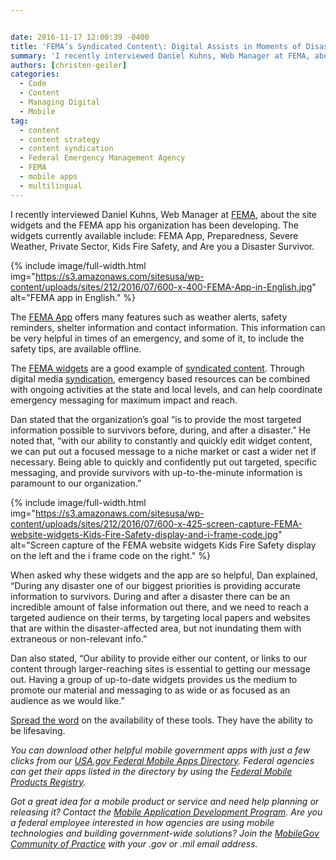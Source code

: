 ```yaml
---


date: 2016-11-17 12:00:39 -0400
title: 'FEMA’s Syndicated Content\: Digital Assists in Moments of Disaster'
summary: 'I recently interviewed Daniel Kuhns, Web Manager at FEMA, about the site widgets and the FEMA app his organization has been developing. The widgets currently available include\: FEMA App, Preparedness, Severe Weather, Private Sector, Kids Fire Safety, and Are you a Disaster Survivor.  The FEMA App offers many'
authors: [christen-geiler]
categories:
  - Code
  - Content
  - Managing Digital
  - Mobile
tag:
  - content
  - content strategy
  - content syndication
  - Federal Emergency Management Agency
  - FEMA
  - mobile apps
  - multilingual
---
```


I recently interviewed Daniel Kuhns, Web Manager at [FEMA](https://www.fema.gov), about the site widgets and the FEMA app his organization has been developing. The widgets currently available include: FEMA App, Preparedness, Severe Weather, Private Sector, Kids Fire Safety, and Are you a Disaster Survivor.


{% include image/full-width.html img="https://s3.amazonaws.com/sitesusa/wp-content/uploads/sites/212/2016/07/600-x-400-FEMA-App-in-English.jpg" alt="FEMA app in English." %}

The [FEMA App](https://www.fema.gov/mobile-app) offers many features such as weather alerts, safety reminders, shelter information and contact information. This information can be very helpful in times of an emergency, and some of it, to include the safety tips, are available offline.

The [FEMA widgets](https://www.fema.gov/widgets) are a good example of [syndicated content](https://www.WHATEVER/2015/11/09/the-content-corner-structured-content-and-the-power-of-syndication/). Through digital media [syndication](https://www.WHATEVER/2016/02/04/does-content-syndication-work/), emergency based resources can be combined with ongoing activities at the state and local levels, and can help coordinate emergency messaging for maximum impact and reach.

Dan stated that the organization’s  goal “is to provide the most targeted information possible to survivors before, during, and after a disaster.” He noted that, &#8220;with our ability to constantly and quickly edit widget content, we can put out a focused message to a niche market or cast a wider net if necessary. Being able to quickly and confidently put out targeted, specific messaging, and provide survivors with up-to-the-minute information is paramount to our organization.&#8221;


{% include image/full-width.html img="https://s3.amazonaws.com/sitesusa/wp-content/uploads/sites/212/2016/07/600-x-425-screen-capture-FEMA-website-widgets-Kids-Fire-Safety-display-and-i-frame-code.jpg" alt="Screen capture of the FEMA website widgets Kids Fire Safety display on the left and the i frame code on the right." %}

When asked why these widgets and the app are so helpful, Dan explained, “During any disaster one of our biggest priorities is providing accurate information to survivors. During and after a disaster there can be an incredible amount of false information out there, and we need to reach a targeted audience on their terms, by targeting local papers and websites that are within the disaster-affected area, but not inundating them with extraneous or non-relevant info.”

Dan also stated, “Our ability to provide either our content, or links to our content through larger-reaching sites is essential to getting our message out. Having a group of up-to-date widgets provides us the medium to promote our material and messaging to as wide or as focused as an audience as we would like.”

[Spread the word](https://www.ready.gov/fema-app-toolkit) on the availability of these tools.  They have the ability to be lifesaving.

_You can download other helpful mobile government apps with just a few clicks from our_ [_USA.gov Federal Mobile Apps Directory_](http://www.usa.gov/mobileapps.shtml)_. Federal agencies can get their apps listed in the directory by using the_ [_Federal Mobile Products Registry_](http://apps.usa.gov/register)_._

_Got a great idea for a mobile product or service and need help planning or releasing it? Contact the_ [_Mobile Application Development Program_](https://www.WHATEVER/resources/mobile-application-development-program/)_. Are you a federal employee interested in how agencies are using mobile technologies and building government-wide solutions? Join the_ [_MobileGov Community of Practice_](https://www.WHATEVER/communities/mobile/) _with your .gov or .mil email address._